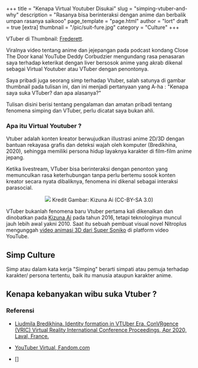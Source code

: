 +++
title = "Kenapa Virtual Youtuber Disukai"
slug = "simping-vtuber-and-why"
description = "Rasanya bisa berinteraksi dengan anime dan berbalik umpan rasanya saikooo"
page_template = "page.html"
author = "lort"
draft = true
[extra]
thumbnail = "/pic/suit-fure.jpg"
category = "Culture"
+++

VTuber di Thumbnail: [Frederett](https://twitter.com/Frederett_).

Viralnya video tentang anime dan jejepangan pada podcast kondang Close The Door kanal YouTube Deddy Corbudzier mengundang rasa penasaran saya terhadap keterikat dengan liver bersosok anime yang akrab dikenal sebagai Virtual Youtuber atau VTuber dengan penontonya.

Saya pribadi juga seorang simp terhadap Vtuber, salah satunya di gambar thumbnail pada tulisan ini, dan ini menjadi pertanyaan yang A-ha : "Kenapa saya suka VTuber? dan apa alasanya?"

Tulisan disini berisi tentang pengalaman dan amatan pribadi tentang fenomena simping dan VTuber, perlu dicatat saya bukan ahli.

### Apa itu Virtual Youtuber ?

Vtuber adalah konten kreator berwujudkan illustrasi anime 2D/3D dengan bantuan rekayasa grafis dan deteksi wajah oleh komputer (Bredikhina, 2020), sehingga memiliki persona hidup layaknya karakter di film-film anime jepang.

Ketika livestream, VTuber bisa berinteraksi dengan penonton yang memunculkan rasa keterhubungan tanpa perlu bertemu sosok konten kreator secara nyata dibaliknya, fenomena ini dikenal sebagai interaksi parasocial.

<center>
<img src="https://upload.wikimedia.org/wikipedia/commons/thumb/7/7a/Kizuna_AI_-_SCP_Foundation_2.png/210px-Kizuna_AI_-_SCP_Foundation_2.png" />
Kredit Gambar: Kizuna Ai (CC-BY-SA 3.0)
</center>

VTuber bukanlah fenomena baru Vtuber pertama kali dikenalkan dan dinobatkan pada [Kizuna Ai](https://www.youtube.com/channel/UC4YaOt1yT-ZeyB0OmxHgolA) pada tahun 2016, tetapi teknologinya muncul jauh lebih awal yakni 2010. Saat itu sebuah pembuat visual novel Nitroplus mengunggah [video animasi 3D dari Super Soniko](https://youtu.be/IXzdjNeFGdE) di platform video YouTube.

## Simp Culture

Simp atau dalam kata kerja "Simping" berarti simpati atau pemuja terhadap karakter/ persona tertentu, baik itu manusia ataupun karakter anime.

## Kenapa kebanyakan wibu suka Vtuber ?



### Referensi

- [Liudmila Bredikhina. Identity formation in VTUber Era. ConVRgence (VRIC) Virtual Reality International Conference Proceedings, Apr 2020, Laval, France.](https://halshs.archives-ouvertes.fr/halshs-03781967/file/Designing_identity_in_VTuber_Era%20%283%29%2019.28.14.pdf)
- [YouTuber Virtual, Fandom.com](https://virtualyoutuber.fandom.com/id/wiki/YouTuber_virtual)

- []